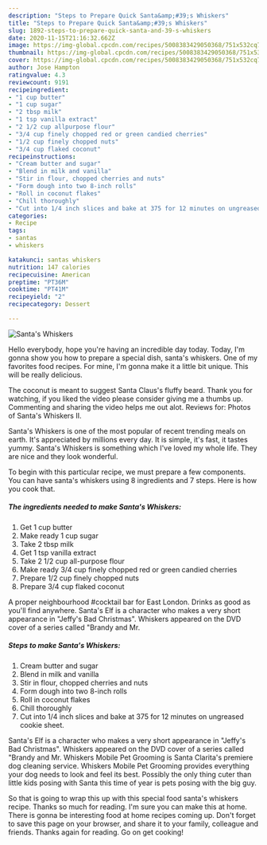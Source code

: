 ```yaml
---
description: "Steps to Prepare Quick Santa&amp;#39;s Whiskers"
title: "Steps to Prepare Quick Santa&amp;#39;s Whiskers"
slug: 1892-steps-to-prepare-quick-santa-and-39-s-whiskers
date: 2020-11-15T21:16:32.662Z
image: https://img-global.cpcdn.com/recipes/5008383429050368/751x532cq70/santas-whiskers-recipe-main-photo.jpg
thumbnail: https://img-global.cpcdn.com/recipes/5008383429050368/751x532cq70/santas-whiskers-recipe-main-photo.jpg
cover: https://img-global.cpcdn.com/recipes/5008383429050368/751x532cq70/santas-whiskers-recipe-main-photo.jpg
author: Jose Hampton
ratingvalue: 4.3
reviewcount: 9191
recipeingredient:
- "1 cup butter"
- "1 cup sugar"
- "2 tbsp milk"
- "1 tsp vanilla extract"
- "2 1/2 cup allpurpose flour"
- "3/4 cup finely chopped red or green candied cherries"
- "1/2 cup finely chopped nuts"
- "3/4 cup flaked coconut"
recipeinstructions:
- "Cream butter and sugar"
- "Blend in milk and vanilla"
- "Stir in flour, chopped cherries and nuts"
- "Form dough into two 8-inch rolls"
- "Roll in coconut flakes"
- "Chill thoroughly"
- "Cut into 1/4 inch slices and bake at 375 for 12 minutes on ungreased cookie sheet."
categories:
- Recipe
tags:
- santas
- whiskers

katakunci: santas whiskers 
nutrition: 147 calories
recipecuisine: American
preptime: "PT36M"
cooktime: "PT41M"
recipeyield: "2"
recipecategory: Dessert

---
```



![Santa&#39;s Whiskers](https://img-global.cpcdn.com/recipes/5008383429050368/751x532cq70/santas-whiskers-recipe-main-photo.jpg)

Hello everybody, hope you're having an incredible day today. Today, I'm gonna show you how to prepare a special dish, santa&#39;s whiskers. One of my favorites food recipes. For mine, I'm gonna make it a little bit unique. This will be really delicious.

The coconut is meant to suggest Santa Claus&#39;s fluffy beard. Thank you for watching, if you liked the video please consider giving me a thumbs up. Commenting and sharing the video helps me out alot. Reviews for: Photos of Santa&#39;s Whiskers II.

Santa&#39;s Whiskers is one of the most popular of recent trending meals on earth. It's appreciated by millions every day. It is simple, it's fast, it tastes yummy. Santa&#39;s Whiskers is something which I've loved my whole life. They are nice and they look wonderful.


To begin with this particular recipe, we must prepare a few components. You can have santa&#39;s whiskers using 8 ingredients and 7 steps. Here is how you cook that.

<!--inarticleads1-->

##### The ingredients needed to make Santa&#39;s Whiskers:

1. Get 1 cup butter
1. Make ready 1 cup sugar
1. Take 2 tbsp milk
1. Get 1 tsp vanilla extract
1. Take 2 1/2 cup all-purpose flour
1. Make ready 3/4 cup finely chopped red or green candied cherries
1. Prepare 1/2 cup finely chopped nuts
1. Prepare 3/4 cup flaked coconut


A proper neighbourhood #cocktail bar for East London. Drinks as good as you&#39;ll find anywhere. Santa&#39;s Elf is a character who makes a very short appearance in &#34;Jeffy&#39;s Bad Christmas&#34;. Whiskers appeared on the DVD cover of a series called &#34;Brandy and Mr. 

<!--inarticleads2-->

##### Steps to make Santa&#39;s Whiskers:

1. Cream butter and sugar
1. Blend in milk and vanilla
1. Stir in flour, chopped cherries and nuts
1. Form dough into two 8-inch rolls
1. Roll in coconut flakes
1. Chill thoroughly
1. Cut into 1/4 inch slices and bake at 375 for 12 minutes on ungreased cookie sheet.


Santa&#39;s Elf is a character who makes a very short appearance in &#34;Jeffy&#39;s Bad Christmas&#34;. Whiskers appeared on the DVD cover of a series called &#34;Brandy and Mr. Whiskers Mobile Pet Grooming is Santa Clarita&#39;s premiere dog cleaning service. Whiskers Mobile Pet Grooming provides everything your dog needs to look and feel its best. Possibly the only thing cuter than little kids posing with Santa this time of year is pets posing with the big guy. 

So that is going to wrap this up with this special food santa&#39;s whiskers recipe. Thanks so much for reading. I'm sure you can make this at home. There is gonna be interesting food at home recipes coming up. Don't forget to save this page on your browser, and share it to your family, colleague and friends. Thanks again for reading. Go on get cooking!
